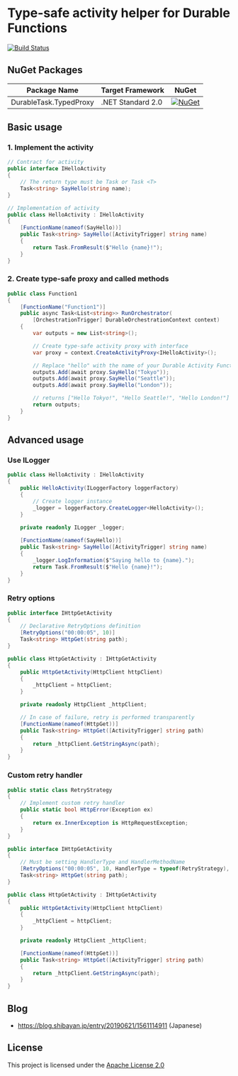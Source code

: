 # Type-safe activity helper for Durable Functions

[![Build Status](https://dev.azure.com/shibayan/durable-functions-typed-proxy/_apis/build/status/Build%20TypedProxy?branchName=master)](https://dev.azure.com/shibayan/durable-functions-typed-proxy/_build/latest?definitionId=23&branchName=master)

## NuGet Packages

Package Name | Target Framework | NuGet
---|---|---
DurableTask.TypedProxy | .NET Standard 2.0 | [![NuGet](https://img.shields.io/nuget/v/DurableTask.TypedProxy.svg)](https://www.nuget.org/packages/DurableTask.TypedProxy)

## Basic usage

### 1. Implement the activity

```csharp
// Contract for activity
public interface IHelloActivity
{
    // The return type must be Task or Task <T>
    Task<string> SayHello(string name);
}

// Implementation of activity
public class HelloActivity : IHelloActivity
{
    [FunctionName(nameof(SayHello))]
    public Task<string> SayHello([ActivityTrigger] string name)
    {
        return Task.FromResult($"Hello {name}!");
    }
}
```

### 2. Create type-safe proxy and called methods

```csharp
public class Function1
{
    [FunctionName("Function1")]
    public async Task<List<string>> RunOrchestrator(
        [OrchestrationTrigger] DurableOrchestrationContext context)
    {
        var outputs = new List<string>();

        // Create type-safe activity proxy with interface
        var proxy = context.CreateActivityProxy<IHelloActivity>();

        // Replace "hello" with the name of your Durable Activity Function.
        outputs.Add(await proxy.SayHello("Tokyo"));
        outputs.Add(await proxy.SayHello("Seattle"));
        outputs.Add(await proxy.SayHello("London"));

        // returns ["Hello Tokyo!", "Hello Seattle!", "Hello London!"]
        return outputs;
    }
}
```

## Advanced usage

### Use ILogger

```csharp
public class HelloActivity : IHelloActivity
{
    public HelloActivity(ILoggerFactory loggerFactory)
    {
        // Create logger instance
        _logger = loggerFactory.CreateLogger<HelloActivity>();
    }
    
    private readonly ILogger _logger;

    [FunctionName(nameof(SayHello))]
    public Task<string> SayHello([ActivityTrigger] string name)
    {
        _logger.LogInformation($"Saying hello to {name}.");
        return Task.FromResult($"Hello {name}!");
    }
}
```

### Retry options

```csharp
public interface IHttpGetActivity
{
    // Declarative RetryOptions definition
    [RetryOptions("00:00:05", 10)]
    Task<string> HttpGet(string path);
}

public class HttpGetActivity : IHttpGetActivity
{
    public HttpGetActivity(HttpClient httpClient)
    {
        _httpClient = httpClient;
    }

    private readonly HttpClient _httpClient;

    // In case of failure, retry is performed transparently
    [FunctionName(nameof(HttpGet))]
    public Task<string> HttpGet([ActivityTrigger] string path)
    {
        return _httpClient.GetStringAsync(path);
    }
}
```

### Custom retry handler

```csharp
public static class RetryStrategy
{
    // Implement custom retry handler
    public static bool HttpError(Exception ex)
    {
        return ex.InnerException is HttpRequestException;
    }
}

public interface IHttpGetActivity
{
    // Must be setting HandlerType and HandlerMethodName
    [RetryOptions("00:00:05", 10, HandlerType = typeof(RetryStrategy), HandlerMethodName = nameof(RetryStrategy.HttpError))]
    Task<string> HttpGet(string path);
}

public class HttpGetActivity : IHttpGetActivity
{
    public HttpGetActivity(HttpClient httpClient)
    {
        _httpClient = httpClient;
    }

    private readonly HttpClient _httpClient;

    [FunctionName(nameof(HttpGet))]
    public Task<string> HttpGet([ActivityTrigger] string path)
    {
        return _httpClient.GetStringAsync(path);
    }
}
```

## Blog

- https://blog.shibayan.jp/entry/20190621/1561114911 (Japanese)

## License

This project is licensed under the [Apache License 2.0](https://github.com/shibayan/durable-functions-typed-proxy/blob/master/LICENSE)
